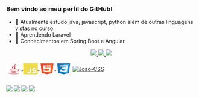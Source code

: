 ### Bem vindo ao meu perfil do GitHub!

- 🔭 Atualmente estudo java, javascript, python além de outras linguagens vistas no curso.
- 🌱 Aprendendo Laravel
- 🌱 Conhecimentos em Spring Boot e Angular
<div align="center">
  <a href="https://github.com/joao100101">
  <img height="180em" src="https://github-readme-stats.vercel.app/api?username=joao100101&show_icons=true&theme=tokyonight&include_all_commits=true&count_private=true"/>
  <img height="180em" src="https://github-readme-stats.vercel.app/api/top-langs/?username=joao100101&layout=compact&langs_count=7&theme=tokyonight"/>
  <img height="180em"  src="http://github-readme-streak-stats.herokuapp.com?user=joao100101&theme=tokyonight&date_format=j%20M%5B%20Y%5D&locale=pt-br"/>
</div>
<div style="display: inline_block"><br>
  <a href="https://github.com/joao100101/Projetos-Java"><img align="center" alt="Joao-Java" height="30" width="40" src="https://raw.githubusercontent.com/devicons/devicon/master/icons/java/java-plain.svg">
  <a href="https://github.com/joao100101/Estrutura-De-Dados"><img align="center" alt="Joao-Js" height="30" width="40" src="https://raw.githubusercontent.com/devicons/devicon/master/icons/javascript/javascript-plain.svg">
  <img align="center" alt="Joao-HTML" height="30" width="40" src="https://raw.githubusercontent.com/devicons/devicon/master/icons/html5/html5-original.svg">
  <img align="center" alt="Joao-CSS" height="30" width="40" src="https://raw.githubusercontent.com/devicons/devicon/master/icons/css3/css3-original.svg"></a>
  <a href="https://github.com/joao100101/BookStore-Front"><img align="center" alt="Joao-CSS" height="30" width="40" src="https://cdn.jsdelivr.net/gh/devicons/devicon/icons/angularjs/angularjs-plain.svg" /></a>
</div>
  
  ##
 
<div> 
  <a href="https://instagram.com/victor.mundel" target="_blank"><img src="https://img.shields.io/badge/-Instagram-%23E4405F?style=for-the-badge&logo=instagram&logoColor=white" target="_blank"></a>
 <a href="https://discord.gg/wwdFMuAdBw" target="_blank"><img src="https://img.shields.io/badge/Discord-7289DA?style=for-the-badge&logo=discord&logoColor=white" target="_blank"></a> 
  <a href = "mailto:joaovictormundel@gmail.com"><img src="https://img.shields.io/badge/-Gmail-%23333?style=for-the-badge&logo=gmail&logoColor=white" target="_blank"></a>
  <a href="https://www.linkedin.com/in/joão-victor-mundel-4978a7206/" target="_blank"><img src="https://img.shields.io/badge/-LinkedIn-%230077B5?style=for-the-badge&logo=linkedin&logoColor=white" target="_blank"></a> 
 
</div>

